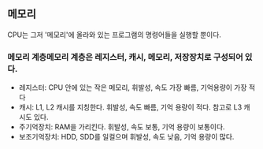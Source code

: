 ## 메모리
CPU는 그저 '메모리'에 올라와 있는 프로그램의 명령어들을 실행할 뿐이다. 
### 메모리 계층메모리 계층은 레지스터, 캐시, 메모리, 저장장치로 구성되어 있다.
- 레지스터: CPU 안에 있는 작은 메모리, 휘발성, 속도 가장 빠름, 기억용량이 가장 적다
- 캐시: L1, L2 캐시를 지칭한다. 휘발성, 속도 빠름, 기억 용량이 적다. 참고로 L3 캐시도 있다.
- 주기억장치: RAM을 가리킨다. 휘발성, 속도 보통, 기억 용량이 보통이다.
- 보조기억장치: HDD, SDD를 일컬으며 휘발성, 속도 낮음, 기억 용량이 많다. 
